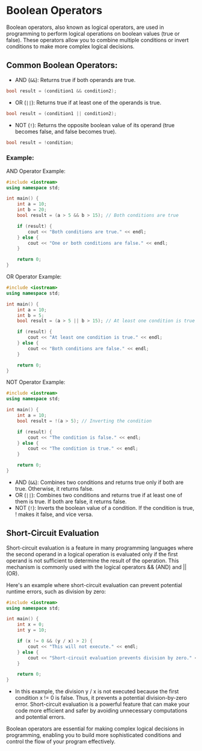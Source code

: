 # Boolean Operators
Boolean operators, also known as logical operators, are used in programming to perform logical operations on boolean values (true or false). These operators allow you to combine multiple conditions or invert conditions to make more complex logical decisions.

## Common Boolean Operators:

- AND (`&&`):
Returns true if both operands are true.
```cpp
bool result = (condition1 && condition2);
```

- OR (`||`):
Returns true if at least one of the operands is true.
```cpp
bool result = (condition1 || condition2);
```

- NOT (`!`):
Returns the opposite boolean value of its operand (true becomes false, and false becomes true).
```cpp
bool result = !condition;
```

### Example:
AND Operator Example:
```cpp
#include <iostream>
using namespace std;

int main() {
    int a = 10;
    int b = 20;
    bool result = (a > 5 && b > 15); // Both conditions are true

    if (result) {
        cout << "Both conditions are true." << endl;
    } else {
        cout << "One or both conditions are false." << endl;
    }

    return 0;
}
```

OR Operator Example:
```cpp
#include <iostream>
using namespace std;

int main() {
    int a = 10;
    int b = 5;
    bool result = (a > 5 || b > 15); // At least one condition is true

    if (result) {
        cout << "At least one condition is true." << endl;
    } else {
        cout << "Both conditions are false." << endl;
    }

    return 0;
}
```

NOT Operator Example:
```cpp
#include <iostream>
using namespace std;

int main() {
    int a = 10;
    bool result = !(a > 5); // Inverting the condition

    if (result) {
        cout << "The condition is false." << endl;
    } else {
        cout << "The condition is true." << endl;
    }

    return 0;
}
```

- AND (`&&`): Combines two conditions and returns true only if both are true. Otherwise, it returns false.
- OR (`||`): Combines two conditions and returns true if at least one of them is true. If both are false, it returns false.
- NOT (`!`): Inverts the boolean value of a condition. If the condition is true, ! makes it false, and vice versa.



## Short-Circuit Evaluation
Short-circuit evaluation is a feature in many programming languages where the second operand in a logical operation is evaluated only if the first operand is not sufficient to determine the result of the operation. This mechanism is commonly used with the logical operators && (AND) and || (OR).

Here's an example where short-circuit evaluation can prevent potential runtime errors, such as division by zero:
```cpp
#include <iostream>
using namespace std;

int main() {
    int x = 0;
    int y = 10;

    if (x != 0 && (y / x) > 2) {
        cout << "This will not execute." << endl;
    } else {
        cout << "Short-circuit evaluation prevents division by zero." << endl;
    }

    return 0;
}
```
- In this example, the division y / x is not executed because the first condition x != 0 is false. Thus, it prevents a potential division-by-zero error.
Short-circuit evaluation is a powerful feature that can make your code more efficient and safer by avoiding unnecessary computations and potential errors.

Boolean operators are essential for making complex logical decisions in programming, enabling you to build more sophisticated conditions and control the flow of your program effectively.
